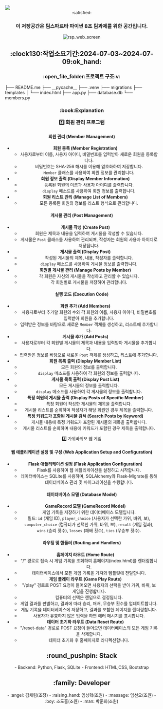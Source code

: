 <img src="https://capsule-render.vercel.app/api?type=waving&color=BDBDC8&height=150&section=header" />
<div align=center>:satisfied:<h3>이 저장공간은 팀스파르타 파이썬 8조 팀과제를 위한 공간입니다.</h3>

![rsp_web_screen](https://github.com/chaerimkim21/team8_python_project/assets/90311848/a0307f87-619d-47b1-8844-f5e6773fac4d)

<h2>:clock130:작업소요기간:2024-07-03~2024-07-09:ok_hand:</h2>

<h3>:open_file_folder:프로젝트 구조:v:</h3>
</div>
├── README.me
├── __pycache__
├── .venv
├── migrations
├── templates
│   └── index.html
├── app.py
├── database.db
└── members.py

 <div align=center>
<h3>:book:Explanation
    
:one: 회원 관리 프로그램

#### 회원 관리 (Member Management)

- **회원 등록 (Member Registration)**
    - 사용자로부터 이름, 사용자 아이디, 비밀번호를 입력받아 새로운 회원을 등록합니다.
    - 비밀번호는 SHA-256 해시를 이용해 암호화하여 저장합니다.
    - `Member` 클래스를 사용하여 회원 정보를 관리합니다.
- **회원 정보 출력 (Display Member Information)**
    - 등록된 회원의 이름과 사용자 아이디를 출력합니다.
    - `display` 메소드를 사용하여 회원 정보를 출력합니다.
- **회원 리스트 관리 (Manage List of Members)**
    - 모든 등록된 회원의 정보를 리스트 형식으로 관리합니다.

#### 게시물 관리 (Post Management)

- **게시물 작성 (Create Post)**
    - 회원은 제목과 내용을 입력하여 게시물을 작성할 수 있습니다.
    - 게시물은 `Post` 클래스를 사용하여 관리되며, 작성자는 회원의 사용자 아이디로 저장됩니다.
- **게시물 출력 (Display Post)**
    - 작성된 게시물의 제목, 내용, 작성자를 출력합니다.
    - `display` 메소드를 사용하여 게시물 정보를 출력합니다.
- **회원별 게시물 관리 (Manage Posts by Member)**
    - 각 회원은 자신의 게시물을 작성하고 관리할 수 있습니다.
    - 각 회원별로 게시물을 저장하여 관리합니다.

#### 실행 코드 (Execution Code)

- **회원 추가 (Add Members)**
    - 사용자로부터 추가할 회원의 수와 각 회원의 이름, 사용자 아이디, 비밀번호를 입력받아 회원을 추가합니다.
    - 입력받은 정보를 바탕으로 새로운 `Member` 객체를 생성하고, 리스트에 추가합니다.
- **게시물 추가 (Add Posts)**
    - 사용자로부터 각 회원별 게시물의 제목과 내용을 입력받아 게시물을 추가합니다.
    - 입력받은 정보를 바탕으로 새로운 `Post` 객체를 생성하고, 리스트에 추가합니다.
- **회원 목록 출력 (Display Member List)**
    - 모든 회원의 정보를 출력합니다.
    - `display` 메소드를 사용하여 각 회원의 정보를 출력합니다.
- **게시물 목록 출력 (Display Post List)**
    - 모든 게시물의 정보를 출력합니다.
    - `display` 메소드를 사용하여 각 게시물의 정보를 출력합니다.
- **특정 회원의 게시물 출력 (Display Posts of Specific Member)**
    - 특정 회원이 작성한 게시물의 제목을 출력합니다.
    - 게시물 리스트를 순회하며 작성자가 해당 회원인 경우 제목을 출력합니다.
- **특정 키워드가 포함된 게시물 검색 (Search Posts by Keyword)**
    - 게시물 내용에 특정 키워드가 포함된 게시물의 제목을 출력합니다.
    - 게시물 리스트를 순회하며 내용에 키워드가 포함된 경우 제목을 출력합니다.


:two: 가위바위보 웹 게임
#### 웹 애플리케이션 설정 및 구성 (Web Application Setup and Configuration)

- **Flask 애플리케이션 설정 (Flask Application Configuration)**
    - Flask를 사용하여 웹 애플리케이션을 설정하고 시작합니다.
    - 데이터베이스는 SQLite를 사용하며, SQLAlchemy와 Flask-Migrate를 통해 데이터베이스 관리 및 마이그레이션을 수행합니다.

#### 데이터베이스 모델 (Database Model)

- **GameRecord 모델 (GameRecord Model)**
    - 게임 기록을 저장하기 위한 데이터베이스 모델입니다.
    - 필드: `id` (게임 ID), `player_choice` (사용자가 선택한 가위, 바위, 보), `computer_choice` (컴퓨터가 선택한 가위, 바위, 보), `result` (게임 결과), `wins` (승리 횟수), `losses` (패배 횟수), `ties` (무승부 횟수).

#### 라우팅 및 핸들러 (Routing and Handlers)

- **홈페이지 라우트 (Home Route)**
    - "/" 경로로 접속 시 게임 기록을 조회하여 홈페이지(index.html)를 렌더링합니다.
    - 데이터베이스에서 모든 게임 기록을 가져와 템플릿에 전달합니다.
- **게임 플레이 라우트 (Game Play Route)**
    - "/play" 경로로 POST 요청이 들어오면 사용자의 선택을 받아 가위, 바위, 보 게임을 진행합니다.
    - 컴퓨터의 선택은 랜덤으로 결정됩니다.
    - 게임 결과를 판별하고, 결과에 따라 승리, 패배, 무승부 횟수를 업데이트합니다.
    - 게임 기록을 데이터베이스에 저장하고, 결과를 포함한 페이지를 렌더링합니다.
    - 사용자가 유효하지 않은 입력을 하면 에러 메시지를 표시합니다.
- **데이터 초기화 라우트 (Data Reset Route)**
    - "/reset-data" 경로로 POST 요청이 들어오면 데이터베이스의 모든 게임 기록을 삭제합니다.
    - 데이터 초기화 후 홈페이지로 리디렉션합니다.


<h2>:round_pushpin: Stack</h2>
- Backend: Python, Flask, SQLite
- Frontend: HTML,CSS, Bootstrap

<h2>:family: Developer </h2>
- :angel: 김채림(조장)
- :raising_hand: 임성혁(조원)
- :massage: 임선오(조원)
- :boy: 조도흠(조원)
- :man: 박준희(조원)

</div>

